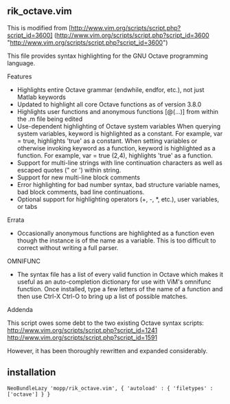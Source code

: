 ## rik_octave.vim
This is modified from [http://www.vim.org/scripts/script.php?script_id=3600] (http://www.vim.org/scripts/script.php?script_id=3600 "http://www.vim.org/scripts/script.php?script_id=3600")

This file provides syntax highlighting for the GNU Octave programming language. 

Features 
* Highlights entire Octave grammar (endwhile, endfor, etc.), not just Matlab keywords 
* Updated to highlight all core Octave functions as of version 3.8.0 
* Highlights user functions and anonymous functions [@(...)] from within the .m file being edited 
* Use-dependent highlighting of Octave system variables 
   When querying system variables, keyword is highlighted as a constant.  For example, var = true, highlights 'true' as a constant. 
   When setting variables or otherwise invoking keyword as a function, keyword is highlighted as a function.  For example, var = true (2,4), highlights 'true' as a function. 
* Support for multi-line strings with line continuation characters as well as escaped quotes (\" or \') within string. 
* Support for new multi-line block comments 
* Error highlighting for bad number syntax, bad structure variable names, bad block comments, bad line continuations. 
* Optional support for highlighting operators (+, -, *, etc.), user variables, or tabs   

Errata 
* Occasionally anonymous functions are highlighted as a function even though the instance is of the name as a variable.  This is too difficult to correct without writing a full parser. 

OMNIFUNC 
* The syntax file has a list of every valid function in Octave which makes it useful as an auto-completion dictionary for use with ViM's omnifunc function.  Once installed, type a few letters of the name of a function and then use Ctrl-X Ctrl-O to bring up a list of possible matches. 

Addenda 

This script owes some debt to the two existing Octave syntax scripts: 
http://www.vim.org/scripts/script.php?script_id=1241 
http://www.vim.org/scripts/script.php?script_id=1591 

However, it has been thoroughly rewritten and expanded considerably. 

## installation
```vim
NeoBundleLazy 'mopp/rik_octave.vim', { 'autoload' : { 'filetypes' : ['octave'] } }
```
